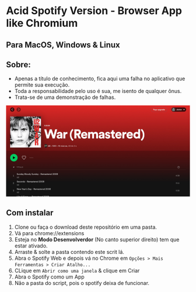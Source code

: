 # Acid Spotify Version - Browser App like Chromium
<h2>Para MacOS, Windows & Linux

## Sobre:

- Apenas a título de conhecimento, fica aqui uma falha no aplicativo que permite sua execução.
- Toda a responsabilidade pelo uso é sua, me isento de qualquer ônus.
- Trata-se de uma demonstração de falhas.

<img width="1440" alt="screenshot.jpg" src="img/screenshot.jpg">
  
## Com instalar

1. Clone ou faça o download deste repositório em uma pasta.
1. Vá para chrome://extensions
2. Esteja no **Modo Desenvolverdor** (No canto superior direito) tem que estar ativado.
3. Arraste & solte a pasta contendo este scrit lá.
4. Abra o Spotify Web e depois vá no Chrome em `Opções > Mais Ferramentas > Criar Atalho...`
5. CLique em `Abrir como uma janela` & clique em Criar
6. Abra o Spotify como um App
7. Não a pasta do script, pois o spotify deixa de funcionar.
